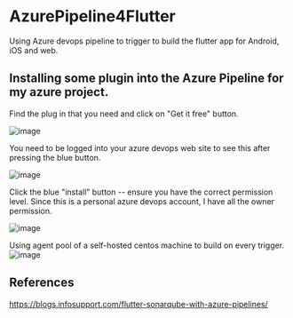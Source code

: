 # AzurePipeline4Flutter

Using Azure devops pipeline to trigger to build the flutter app for Android, iOS and web.

## Installing some plugin into the Azure Pipeline for my azure project.

Find the plug in that you need and click on "Get it free" button.

![image](https://github.com/sk92129/AzurePipeline4Flutter/assets/1682772/2b56ad0d-dc58-4714-8fcf-c216eae9be90)

You need to be logged into your azure devops web site to see this after pressing the blue button.

![image](https://github.com/sk92129/AzurePipeline4Flutter/assets/1682772/9808e564-e55c-434e-bd04-13e21256c732)

Click the blue "install" button -- ensure you have the correct permission level.  Since this is a personal azure devops account, I have all the owner permission.

![image](https://github.com/sk92129/AzurePipeline4Flutter/assets/1682772/9e112057-9b7c-4f16-a314-97c5ca705499)



Using agent pool of a self-hosted centos machine to build on every trigger.
![image](https://github.com/sk92129/AzurePipeline4Flutter/assets/1682772/0c257870-ba1c-4d8f-9d0d-f87f45d6dfef)


## References

https://blogs.infosupport.com/flutter-sonarqube-with-azure-pipelines/

